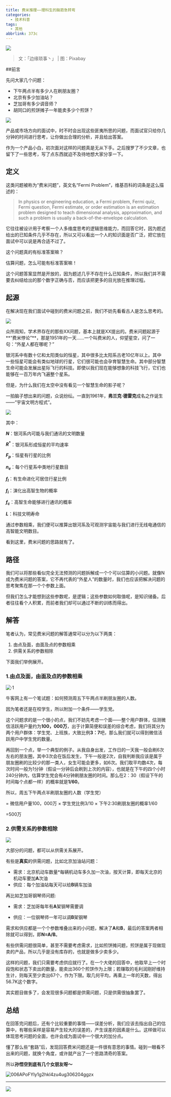 ```yaml
---
title: 费米推理——理科生的脑筋急转弯
categories:
  - 技术科普
tags:
  - 其他
abbrlink: 373c
---
```


![](http://ww2.sinaimg.cn/large/006tNc79ly1g4q43lvr1aj31910u0jzi.jpg)

> 文：「边缘琐事丶」 | 图：Pixabay 

##前言

先问大家几个问题：

- 下午两点半有多少人在刷朋友圈？
- 北京有多少加油站？
- 芝加哥有多少调音师？
- 胡同口的煎饼摊子一年能卖多少个煎饼？

![](http://ww2.sinaimg.cn/large/006tNc79ly1g4lu3nhawqj307g06ugni.jpg)

产品或市场方向的面试中，时不时会出现这些匪夷所思的问题，而面试官只给你几分钟的时间进行思考，让你做出合理的分析，并且给出答案。

作为一个产品小白，初次面对这样的问题真是无从下手。之后搜罗了不少文章，也留下了一些思考，写了点东西就迫不及待地想大家分享一下。

## 定义

这类问题被称为“费米问题”，英文名“Fermi Problem”，维基百科的词条是这么描述的：

> In physics or engineering education, a Fermi problem, Fermi quiz, Fermi question, Fermi estimate, or order estimation is an estimation problem designed to teach dimensional analysis, approximation, and such a problem is usually a back-of-the-envelope calculation.

它往往被设计用于考察一个人多维度思考的逻辑思维能力，而回答它时，因为题述给出的已知条件几乎不存在，所以又可以看出一个人的知识面是否广泛，把它放在面试中可以说是再合适不过了。

这个问题真的有标准答案嘛？

估算问题，怎么可能有标准答案嘛！

这个问题答案显然是开放的，因为题述几乎不存在什么已知条件，所以我们并不需要去纠结给出的那个数字正确与否，而应该把更多的目光放在推理过程。

## 起源

在解决现在我们面试中碰到的费米问题之前，我们不妨先看看古人是怎么思考的。

![](http://ww1.sinaimg.cn/large/006tNc79ly1g4luzex88tj30dw09574v.jpg)

众所周知，学术界存在的那些XX问题，基本上就是XX提出的。费米问题起源于**“费米悖论”**，那是1951年的一天……一个叫费米的人，仰望星空，问了一句：“外星人都在哪呢？”

银河系中有数十亿和太阳类似的恒星，其中很多比太阳系古老10亿年以上。其中一些恒星可能会有类似地球的行星，它们很可能也会孕育智慧生命。其中部分智慧生命可能会发展出星际飞行的科技。即使以我们现在能够想象的科技飞行，它们也能够在一百万年内飞遍整个星系。

但是，为什么我们在太空中没有看见一个智慧生命的影子呢？

一拍脑子想出来的问题，众说纷纭。一直到1961年，**弗兰克·德雷克**成名之作诞生——“宇宙文明方程式”。

![](http://ww2.sinaimg.cn/large/006tNc79ly1g4luzj3ivvj308c07gjsy.jpg)

其中：

**$N$**：银河系内可能与我们通讯的文明数量

**$R^*$**：银河系形成恒星的平均速率

**$F_p$**：恒星有行星的比例

**$n_e$**：每个行星系中类地行星数目

**$f_l$**：有生命进化可居住行星比例

**$f_i$**：演化出高智生物的概率

**$f_c$**：高智生命能够进行通讯的概率

**$L$**：科技文明寿命

通过参数相乘，我们便可以推算出银河系及可观测宇宙能与我们进行无线电通信的高智能文明数目。

看到这里，费米问题的思路就有了。

## 路径

我们可以将那些看似完全无法预测的问题拆解成一个个可以估算的小问题。就像N成为费米问题的答案，它不再代表的“外星人”的数量时，我们也应该把解决问题的思考聚焦在那一个个参数上面。

但我们怎么才能想到这些参数呢，是逻辑；这些参数如何取值呢，是知识储备。后者往往看个人积累，而前者我们却可以通过不断的训练而得出。

## 解答

笔者认为，常见费米问题的解答通常可以分为以下两类：

1. 由点及面，由面及点的参数相乘
2. 供需关系的参数相除

下面我们举例展开。

### 1.由点及面，由面及点的参数相乘

![·1](http://ww1.sinaimg.cn/large/006tNc79ly1g4lv14r3ghj30b80b475c.jpg)

牛客网上有一个笔试题：如何预测周五下午两点半刷朋友圈的人数。

因为笔者还是在校学生，所以附加一个条件——学生党。

这个问题求的是一个很小的点，我们不妨先考虑一个面——整个用户群体，估测微信活跃用户量约为**100，000万**，出于计算简便和误差的综合考虑，我们将其分为两个用户群体：学生党、上班族，大致比例**3：7**吧，那么我们就可以得到微信活跃用户中学生党的数量。

再回到一个点，举一个典型的例子。从我自身出发，工作日的一天我一般会刷6次左右的朋友圈，其中3次会在饭后发生，下午一般是2次，自我判断我应该是属于朋友圈刷的比较少的那一类人，女生可能会更多，如6次。我们取平均数4次，每次时间一般为1分钟（假设一分钟后会刷到上次的内容），也就是在下午的四个小时240分钟内，估算学生党会有4分钟刷朋友圈的时间。那么在2：30（假设下午的时间每个点都一样）的概率就是**1/60**。

所以，周五下午两点半刷朋友圈的人数（学生党）

= 微信用户量100，000万 × 学生党比例3/10 × 下午2:30刷朋友圈的概率1/60

=500万

### 2.供需关系的参数相除

![](http://ww2.sinaimg.cn/large/006tNc79ly1g4lv0wpkfrj30b805ugmb.jpg)

大部分的问题，都可以从供需关系展开。

有些是**真实**的供需问题，比如北京加油站问题：

- 需求：北京机动车数量*每辆机动车多久加一次油，按天计算，即每天北京的机动车要加**A**次油
- 供应：每个加油站每天可以给**B**辆车加油

再比如芝加哥钢琴师问题:

- 需求：芝加哥每年有**A**架钢琴需要调

- 供应：一位钢琴师一年可以调**B**架钢琴

需求和供应都是一个个参数堆叠出来的小问题，解决了**A**和**B**，最后的答案两者相除就可以得到，即**N=A/B**。

有些供需问题很简单，甚至不需要考虑需求，比如煎饼摊问题，煎饼是属于现做现卖的产品，所以几乎是没有库存的，也就是做多少卖多少。

这样的问题，我们只需要考虑供应就行了。在一个大佬的回答中，他取早上一个时段饱和状态下卖出的数量，能卖出360个煎饼作为上限；若赚取的毛利润刚好维持生计，则每天至少卖出67个，作为下限。取几何平均，再乘上一年的天数，得出56.7K这个数字。

其实题目做多了，会发现很多问题都是供需问题，只是供需很抽象罢了。

## 总结

在回答完问题后，还有个比较重要的事情——误差分析，我们应该去指出自己的估算中，有哪些采样是容易产生较大的误差的，产生误差的因素是什么。这样做可以体现思考问题的全面，也许会成为面试中一个很大的加分点。

懂了那么些“套路”后，发现回答费米问题还是一件很有意思的事情。碰到一眼看不出来的问题，就换个角度，或许就产出了一个思路清奇的答案。

所以**孙悟空到底有几个女朋友呀～**

![006APoFYly1g2hkl4zu4ug306204ggzx](http://ww4.sinaimg.cn/large/006tNc79ly1g4q3zdlcgeg306204ggzx.gif)

---

![](http://ww3.sinaimg.cn/large/006tNc79ly1g4q476zqw0j30x80jwast.jpg)